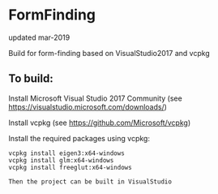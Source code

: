 # FormFinding
updated mar-2019

Build for form-finding based on VisualStudio2017 and vcpkg

## To build:

Install Microsoft Visual Studio 2017 Community (see https://visualstudio.microsoft.com/downloads/)

Install vcpkg (see https://github.com/Microsoft/vcpkg)

Install the required packages using vcpkg:
```
vcpkg install eigen3:x64-windows
vcpkg install glm:x64-windows
vcpkg install freeglut:x64-windows

Then the project can be built in VisualStudio
